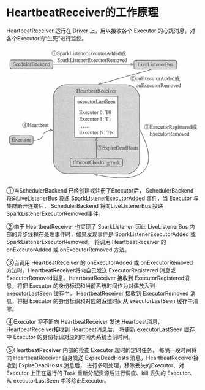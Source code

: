 # HeartbeatReceiver的工作原理

HeartbeatReceiver 运行在 Driver 上，用以接收各个 Executor 的心跳消息，对各个Executor的“生死”进行监控。

![](_v_images/_1574043642_5885.png)

①当SchedulerBackend 已经创建或注册了Executor后， SchedulerBackend 将向LiveListenerBus 投递 SparkListenerExecutorAdded 事件，当 Executor 与集群断开连接后， SchedulerBackend 将向LiveListenerBus 投递SparkListenerExecutorRemoved事件。  

②由于 HeartbeatReceiver 也实现了 SparkListener, 因此 LiveListenerBus 内部的异步线程在处理事件时，如果发现事件是 SparkListenerExecutorAdded 或 SparkListenerExecutorRemoved， 将调用 HeartbeatReceiver 的 onExecutorAdded 或 onExecutorRemoved 方法。

③当调用 HeartbeatReceiver 的 onExecutorAdded 或 onExecutorRemoved 方法时，HeartbeatReceiver将向自己发送 ExecutorRegistered 消息或 ExecutorRemoved消息。HeartbeatReceiver 接收到 ExecutorRegistered消息，将把 Executor 的身份标识和当前系统时间作为对偶放入到 executorLastSeen 缓存中。 HeartbeatReceiver 接收到 ExecutorRemoved 消息，将把 Executor 的身份标识和对应的系统时间从 executorLastSeen 缓存中清除。

④Executor 将不断向 HeartbeatReceiver 发送 Heartbeat消息，HeartbeatReceiver接收到 Heartbeat消息后， 将更新 executorLastSeen 缓存中 Executor 的身份标识对应的时间为系统当前时间。

⑤HeartbeatReceiver 内部的检查 Executor 超时的定时任务， 每隔一段时间将向 HeartbeatReceiver 自身发送 ExpireDeadHosts 消息，HeartbeatReceiver接收到 ExpireDeadHosts 消息后， 进行多项处理，移除丢失的Executor、对Executor 上正在运行的 Task 重新分配资源后进行调度、kill 丢失的 Executor、从 executorLastSeen 中移除此Executor。

